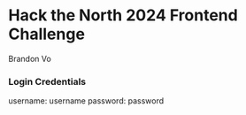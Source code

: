 # Hack the North 2024 Frontend Challenge

Brandon Vo

### Login Credentials

username: username
password: password
